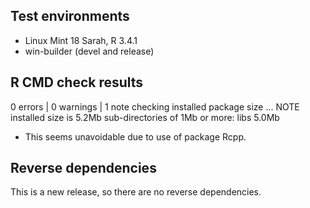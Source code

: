 ## Test environments
* Linux Mint 18 Sarah,  R 3.4.1
* win-builder (devel and release)

## R CMD check results

0 errors | 0 warnings | 1 note
checking installed package size ... NOTE
  installed size is  5.2Mb
  sub-directories of 1Mb or more:
    libs   5.0Mb

* This seems unavoidable due to use of package Rcpp.

## Reverse dependencies

This is a new release, so there are no reverse dependencies.
